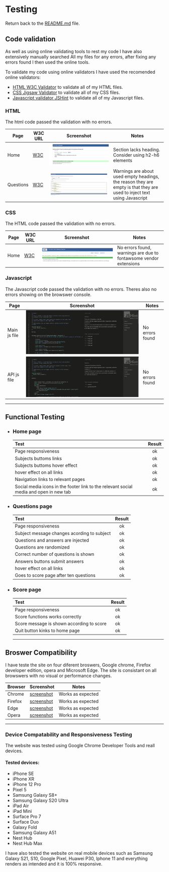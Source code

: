 # Testing

Return back to the [README.md](/README.md) file.

## Code validation

As well as using online validating tools to rest my code I have also extensively manually 
searched All my files for any errors, after fixing any errors found I then used the online tools.

To validate my code using online validators I have used the recomended online validators:

* [HTML W3C Validator](https://validator.w3.org) to validate all of my HTML files.
* [CSS Jigsaw Validator](https://jigsaw.w3.org/css-validator) to validate all of my CSS files.
* [Javascript validator JSHint](https://jshint.com/) to validate all of my Javascript files.

### HTML

The html code passed the validation with no errors.

| Page | W3C URL | Screenshot | Notes |
| --- | --- | --- | --- |
| Home | [W3C](https://validator.w3.org/nu/?doc=https%3A%2F%2Fricardolmmatos.github.io%2FConquiztadors-ms2%2Findex.html) | ![screenshot](/documentation/documentation%20images/html-validation.png) | Section lacks heading. Consider using h2-h6 elements |
| Questions | [W3C](https://validator.w3.org/nu/?useragent=Validator.nu%2FLV+http%3A%2F%2Fvalidator.w3.org%2Fservices&acceptlanguage=&doc=https%3A%2F%2Fricardolmmatos.github.io%2FConquiztadors-ms2%2Fquestions-page1.html%3Fquiz%3Dscience%26trivia_api%3Dtrue) | ![screenshot](/documentation/documentation%20images/html-questions-validation.png) | Warnings are about used empty headings, the reason they are empty is that they are used to inject text using Javascript |


### CSS

The HTML code passed the validation with no errors.

| Page | W3C URL | Screenshot | Notes |
| --- | --- | --- | --- |
| Home | [W3C](https://jigsaw.w3.org/css-validator/validator?uri=https%3A%2F%2Fricardolmmatos.github.io%2FConquiztadors-ms2%2Findex.html&profile=css3svg&usermedium=all&warning=1&vextwarning=&lang=en) | ![screenshot](/documentation/documentation%20images/css-validayion.png) | No errors found, warnings are due to fontawsome vendor extensions|

### Javascript

The Javascript code passed the validation with no errors.
Theres also no errors showing on the browswer console.

| Page | Screenshot | Notes |
| --- | --- | --- |
| Main js file | ![screenshot](/documentation/documentation%20images/js-validation.png) | No errors found|
| API js file | ![screenshot](/documentation/documentation%20images/api.js-validation.png) | No errors found|

---

## Functional Testing

 * ### Home page
    Test | Result
    ---|:---:
    Page responsiveness | ok
    Subjects buttoms links | ok
    Subjects buttoms hover effect | ok
    hover effect on all links | ok
    Navigation links to relevant pages | ok
    Social media icons in the footer link to the relevant social media and open in new tab | ok

 * ### Questions page 
    Test | Result
    ---|:---:
    Page responsiveness | ok
    Subject message changes acording to subject | ok
    Questions and answers are injected | ok
    Questions are randomized | ok
    Correct number of questions is shown | ok
    Answers buttons submit answers | ok
    hover effect on all links | ok
    Goes to score page after ten questions | ok
 
 * ### Score page 
    Test | Result
    ---|:---:
    Page responsiveness | ok
    Score functions works correctly | ok
    Score message is shown according to score | ok
    Quit button kinks to home page| ok

    ---

## Broswer Compatibility

I have teste the site on four diferent broswers, Google chrome, Firefox developer edition, opera and Microsoft Edge.
The site is consistant on all browswers with no visual or performance changes.


| Browser | Screenshot | Notes |
| --- | --- | --- |
| Chrome  | [screenshot](/documentation/documentation%20images/chrome-screen.png) | Works as expected      |
| Firefox | [screenshot](/documentation/documentation%20images/firefox-screen.png) | Works as expected |
| Edge    | [screenshot](/documentation/documentation%20images/edge-screen.png) | Works as expected   |
| Opera   | [screenshot](/documentation/documentation%20images/opera-screen.png) | Works as expected   |


---


### Device Compatability and Responsiveness Testing

The website was tested using Google Chrome Developer Tools and reall devices.

#### Tested devices:
* iPhone SE
* iPhone XR
* iPhone 12 Pro
* Pixel 5
* Samsung Galaxy S8+
* Samsung Galaxy S20 Ultra
* iPad Air
* iPad Mini
* Surface Pro 7
* Surface Duo
* Galaxy Fold
* Samsung Galaxy A51
* Nest Hub
* Nest Hub Max

I have also tested the website on real mobile devices such as Samsung Galaxy S21, S10, Google Pixel, Huawei P30, Iphone 11 and everything renders as intended and it is 100% responsive.


    









